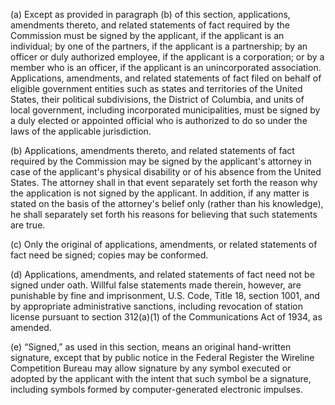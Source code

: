 (a) Except as provided in paragraph (b) of this section, applications, amendments thereto, and related statements of fact required by the Commission must be signed by the applicant, if the applicant is an individual; by one of the partners, if the applicant is a partnership; by an officer or duly authorized employee, if the applicant is a corporation; or by a member who is an officer, if the applicant is an unincorporated association. Applications, amendments, and related statements of fact filed on behalf of eligible government entities such as states and territories of the United States, their political subdivisions, the District of Columbia, and units of local government, including incorporated municipalities, must be signed by a duly elected or appointed official who is authorized to do so under the laws of the applicable jurisdiction.

(b) Applications, amendments thereto, and related statements of fact required by the Commission may be signed by the applicant's attorney in case of the applicant's physical disability or of his absence from the United States. The attorney shall in that event separately set forth the reason why the application is not signed by the applicant. In addition, if any matter is stated on the basis of the attorney's belief only (rather than his knowledge), he shall separately set forth his reasons for believing that such statements are true.

(c) Only the original of applications, amendments, or related statements of fact need be signed; copies may be conformed.

(d) Applications, amendments, and related statements of fact need not be signed under oath. Willful false statements made therein, however, are punishable by fine and imprisonment, U.S. Code, Title 18, section 1001, and by appropriate administrative sanctions, including revocation of station license pursuant to section 312(a)(1) of the Communications Act of 1934, as amended.

(e) “Signed,” as used in this section, means an original hand-written signature, except that by public notice in the Federal Register the Wireline Competition Bureau may allow signature by any symbol executed or adopted by the applicant with the intent that such symbol be a signature, including symbols formed by computer-generated electronic impulses.

